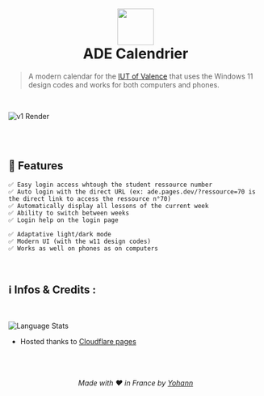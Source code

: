 <h1 align="center">
  <img src="https://ade.pages.dev/Ressources/img/calendaricon.png" width="72" />
  <br />
  ADE Calendrier
</h1>

> A modern calendar for the [IUT of Valence](https://www.iut-valence.fr/) that uses the Windows 11 design codes and works for both computers and phones.


<br/>

![v1 Render](https://ade.pages.dev/Ressources/img/Calendar_Preview.jpeg)



<br/>
<br/>


## 🤖 Features
```
✅ Easy login access whtough the student ressource number
✅ Auto login with the direct URL (ex: ade.pages.dev/?ressource=70 is the direct link to access the ressource n°70)
✅ Automatically display all lessons of the current week
✅ Ability to switch between weeks
✅ Login help on the login page

✅ Adaptative light/dark mode
✅ Modern UI (with the w11 design codes)
✅ Works as well on phones as on computers
```

<br />

## ℹ️ Infos & Credits :
<br/>

![Language Stats](https://github-readme-stats.vercel.app/api/top-langs/?username=yohann69&repo=Calendar&layout=compact&theme=radical)

- Hosted thanks to [Cloudflare pages](https://www.pages.dev)<br/>
<br />
<br />
<br />

<div align="center">
  <em>Made with ❤️ in France by <a href="https://github.com/yohann69">Yohann</a></em>
</div>
